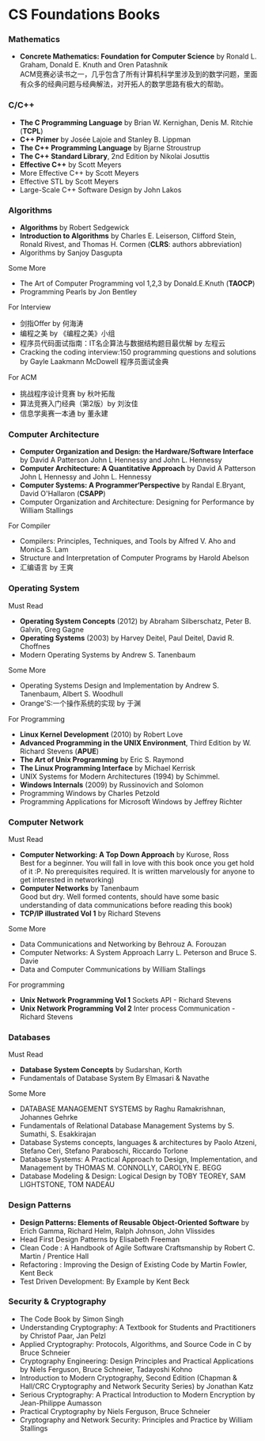# CS Foundations Books

### Mathematics

- **Concrete Mathematics: Foundation for Computer Science** by Ronald L. Graham, Donald E. Knuth and Oren Patashnik  
ACM竞赛必读书之一，几乎包含了所有计算机科学里涉及到的数学问题，里面有众多的经典问题与经典解法，对开拓人的数学思路有极大的帮助。

### C/C++

- **The C Programming Language** by Brian W. Kernighan, Denis M. Ritchie (**TCPL**)
- **C++ Primer** by Josée Lajoie and Stanley B. Lippman
- **The C++ Programming Language** by Bjarne Stroustrup
- **The C++ Standard Library**, 2nd Edition by Nikolai Josuttis
- **Effective C++** by Scott Meyers
- More Effective C++ by Scott Meyers
- Effective STL by Scott Meyers
- Large-Scale C++ Software Design by John Lakos

### Algorithms

- **Algorithms** by Robert Sedgewick
- **Introduction to Algorithms** by Charles E. Leiserson, Clifford Stein, Ronald Rivest, and Thomas H. Cormen (**CLRS**: authors abbreviation)
- Algorithms by Sanjoy Dasgupta


Some More

- The Art of Computer Programming vol 1,2,3 by Donald.E.Knuth (**TAOCP**)
- Programming Pearls by Jon Bentley 

For Interview

- 剑指Offer by 何海涛 
- 编程之美 by 《编程之美》小组
- 程序员代码面试指南：IT名企算法与数据结构题目最优解 by 左程云 
- Cracking the coding interview:150 programming questions and solutions by Gayle Laakmann McDowell  程序员面试金典

For ACM

- 挑战程序设计竞赛 by 秋叶拓哉
- 算法竞赛入门经典（第2版）by  刘汝佳 
- 信息学奥赛一本通 by 董永建

### Computer Architecture

- **Computer Organization and Design: the Hardware/Software Interface** by David A Patterson John L Hennessy and John L. Hennessy
- **Computer Architecture: A Quantitative Approach** by David A Patterson John L Hennessy and John L. Hennessy
- **Computer Systems: A Programmer‘Perspective** by Randal E.Bryant, David O'Hallaron (**CSAPP**)
- Computer Organization and Architecture: Designing for Performance by William Stallings 

For Compiler

- Compilers: Principles, Techniques, and Tools by  Alfred V. Aho and Monica S. Lam 
- Structure and Interpretation of Computer Programs by Harold Abelson 
- 汇编语言 by 王爽 

### Operating System

Must Read 

- **Operating System Concepts** (2012) by Abraham Silberschatz,  Peter B. Galvin, Greg Gagne 
- **Operating Systems** (2003) by Harvey Deitel,  Paul Deitel, David R. Choffnes 
- Modern Operating Systems by Andrew S. Tanenbaum

Some More

- Operating Systems Design and Implementation by Andrew S. Tanenbaum,  Albert S. Woodhull 
- Orange'S:一个操作系统的实现 by 于渊 

For Programming

- **Linux Kernel Development** (2010) by Robert Love
- **Advanced Programming in the UNIX Environment**, Third Edition by W. Richard Stevens  (**APUE**)
- **The Art of Unix Programming** by Eric S. Raymond
- **The Linux Programming Interface** by Michael Kerrisk
- UNIX Systems for Modern Architectures (1994) by Schimmel.
- **Windows Internals** (2009) by Russinovich and Solomon
- Programming Windows by Charles Petzold 
- Programming Applications for Microsoft Windows by Jeffrey Richter 


### Computer Network

Must Read

- **Computer Networking: A Top Down Approach** by Kurose, Ross  
  Best for a beginner. You will fall in love with this book once you get hold of it :P. No prerequisites required. It is written marvelously for anyone to get interested in networking)
- **Computer Networks** by Tanenbaum  
  Good but dry. Well formed contents, should have some basic understanding of data communications before reading this book)
- **TCP/IP illustrated Vol 1** by Richard Stevens

Some More

- Data Communications and Networking by Behrouz A. Forouzan
- Computer Networks: A System Approach Larry L. Peterson and Bruce S. Davie
- Data and Computer Communications by William Stallings

For programming

- **Unix Network Programming Vol 1** Sockets API - Richard Stevens
- **Unix Network Programming Vol 2** Inter process Communication - Richard Stevens

### Databases

Must Read

- **Database System Concepts** by Sudarshan, Korth
- Fundamentals of Database System By Elmasari & Navathe

Some More

- DATABASE MANAGEMENT SYSTEMS by Raghu Ramakrishnan, Johannes Gehrke
- Fundamentals of Relational Database Management Systems by S. Sumathi, S. Esakkirajan
- Database Systems concepts, languages & architectures by Paolo Atzeni, Stefano Ceri, Stefano Paraboschi, Riccardo Torlone
- Database Systems: A Practical Approach to Design, Implementation, and Management by THOMAS M. CONNOLLY, CAROLYN E. BEGG
- Database Modeling & Design: Logical Design by TOBY TEOREY, SAM LIGHTSTONE, TOM NADEAU



### Design Patterns

- **Design Patterns: Elements of Reusable Object-Oriented Software** by Erich Gamma, Richard Helm,  Ralph Johnson, John Vlissides 
- Head First Design Patterns by Elisabeth Freeman
- Clean Code : A Handbook of Agile Software Craftsmanship  by Robert C. Martin / Prentice Hall
- Refactoring : Improving the Design of Existing Code by Martin Fowler, Kent Beck 
- Test Driven Development: By Example by  Kent Beck 



### Security & Cryptography

- The Code Book by Simon Singh 
- Understanding Cryptography: A Textbook for Students and Practitioners by Christof Paar,  Jan Pelzl
- Applied Cryptography: Protocols, Algorithms, and Source Code in C by Bruce Schneier
- Cryptography Engineering: Design Principles and Practical Applications by Niels Ferguson,  Bruce Schneier, Tadayoshi Kohno
- Introduction to Modern Cryptography, Second Edition (Chapman & Hall/CRC Cryptography and Network Security Series) by Jonathan Katz
- Serious Cryptography: A Practical Introduction to Modern Encryption by Jean-Philippe Aumasson
- Practical Cryptography by Niels Ferguson,  Bruce Schneier
- Cryptography and Network Security: Principles and Practice by William Stallings

